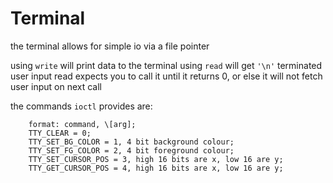
# Terminal

the terminal allows for simple io via a file pointer

using `write` will print data to the terminal
using `read` will get `'\n'` terminated user input
    read expects you to call it until it returns 0, or else it will not fetch user input on next call

the commands `ioctl` provides are:
```
    format: command, \[arg];
    TTY_CLEAR = 0;
    TTY_SET_BG_COLOR = 1, 4 bit background colour;
    TTY_SET_FG_COLOR = 2, 4 bit foreground colour;
    TTY_SET_CURSOR_POS = 3, high 16 bits are x, low 16 are y;
    TTY_GET_CURSOR_POS = 4, high 16 bits are x, low 16 are y;
```
